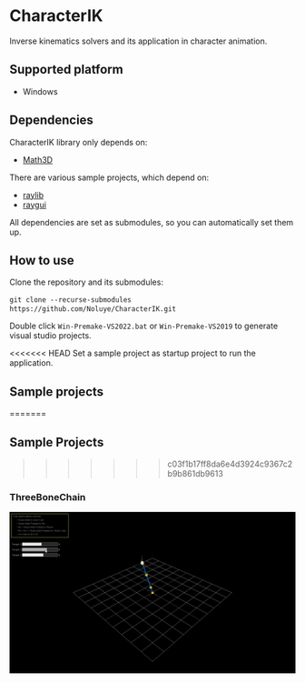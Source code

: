 # CharacterIK
Inverse kinematics solvers and its application in character animation.

## Supported platform

- Windows

## Dependencies

CharacterIK library only depends on:

- [Math3D](https://github.com/Noluye/Math3D)

There are various sample projects, which depend on:

- [raylib](https://github.com/raysan5/raylib)
- [raygui](https://github.com/raysan5/raygui)

All dependencies are set as submodules, so you can automatically set them up.

## How to use

Clone the repository and its submodules:

```shell
git clone --recurse-submodules https://github.com/Noluye/CharacterIK.git
```

Double click `Win-Premake-VS2022.bat` or `Win-Premake-VS2019` to generate visual studio projects.

<<<<<<< HEAD
Set a sample project as startup project to run the application.

## Sample projects
=======
## Sample Projects
>>>>>>> c03f1b17ff8da6e4d3924c9367c2b9b861db9613

### ThreeBoneChain

![ThreeBoneChain](https://github.com/Noluye/CharacterIK/blob/main/doc/gif/Three-Bone-Chain-2022-07-14-18-12-40.gif)
